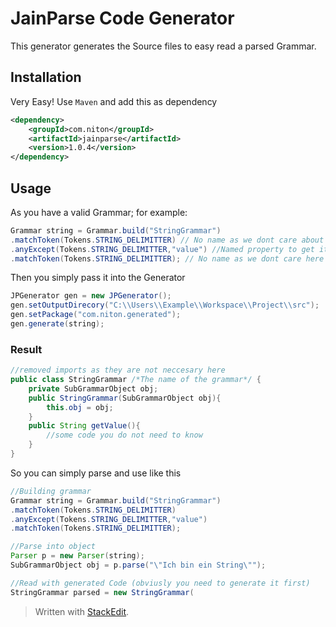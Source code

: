 # JainParse Code Generator
This generator generates the Source files to easy read a parsed Grammar.
## Installation
Very Easy! Use `Maven` and add this as dependency
```xml
<dependency>
    <groupId>com.niton</groupId>
    <artifactId>jainparse</artifactId>
    <version>1.0.4</version>
</dependency>
```
## Usage
As you have a valid Grammar; for example:
```java
Grammar string = Grammar.build("StringGrammar")
.matchToken(Tokens.STRING_DELIMITTER) // No name as we dont care about the delmitters
.anyExcept(Tokens.STRING_DELIMITTER,"value") //Named property to get it later on
.matchToken(Tokens.STRING_DELIMITTER); // No name as we dont care here to
```
Then you simply pass it into the Generator
```java
JPGenerator gen = new JPGenerator();
gen.setOutputDirecory("C:\\Users\\Example\\Workspace\\Project\\src");
gen.setPackage("com.niton.generated");
gen.generate(string);
```
### Result
```java
//removed imports as they are not neccesary here
public class StringGrammar /*The name of the grammar*/ {
	private SubGrammarObject obj;
	public StringGrammar(SubGrammarObject obj){
		this.obj = obj;
	}
	public String getValue(){
		//some code you do not need to know
	}
}
```
So you can simply parse and use like this
```java
//Building grammar
Grammar string = Grammar.build("StringGrammar")
.matchToken(Tokens.STRING_DELIMITTER)
.anyExcept(Tokens.STRING_DELIMITTER,"value")
.matchToken(Tokens.STRING_DELIMITTER);

//Parse into object
Parser p = new Parser(string);
SubGrammarObject obj = p.parse("\"Ich bin ein String\"");

//Read with generated Code (obviusly you need to generate it first)
StringGrammar parsed = new StringGrammar(
```
> Written with [StackEdit](https://stackedit.io/).
<!--stackedit_data:
eyJoaXN0b3J5IjpbLTIyNDQwMDg2Nl19
-->